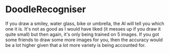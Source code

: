 # DoodleRecogniser
If you draw a smiley, water glass, bike or umbrella, the AI will tell you which one it is.
It's not as good as I would have liked (it messes up if you draw it quite small) but then again, it's only being trained on 5 images. If you got some friends to draw some more images for you, then the accuracy would be a lot higher given that a lot more variety is being accounted for.
